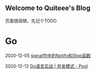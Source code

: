 ## Welcome to Quiteee's Blog

页面很简陋，先记个TODO

# Go 
2020-12-05 [signal包中的Notify和Stop函数](https://quiteee.github.io/go/signal)

2020-12-12 [Go语言实战 | 并发模式 - Pool](https://quiteee.github.io/go/pool)